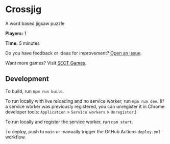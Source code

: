 # Crossjig

A word based jigsaw puzzle

**Players:** 1

**Time:** 5 minutes

Do you have feedback or ideas for improvement? [Open an issue](https://github.com/skedwards88/crossjig/issues/new).

Want more games? Visit [SECT Games](https://skedwards88.github.io/portfolio/).

## Development

To build, run `npm run build`.

To run locally with live reloading and no service worker, run `npm run dev`. (If a service worker was previously registered, you can unregister it in Chrome developer tools: `Application` > `Service workers` > `Unregister`.)

To run locally and register the service worker, run `npm start`.

To deploy, push to `main` or manually trigger the GitHub Actions `deploy.yml` workflow.
